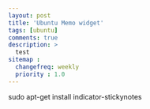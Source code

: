 ```yaml
---
layout: post
title: 'Ubuntu Memo widget'
tags: [ubuntu]
comments: true
description: >
  test
sitemap :
  changefreq: weekly
  priority : 1.0
---
```

sudo apt-get install indicator-stickynotes
```